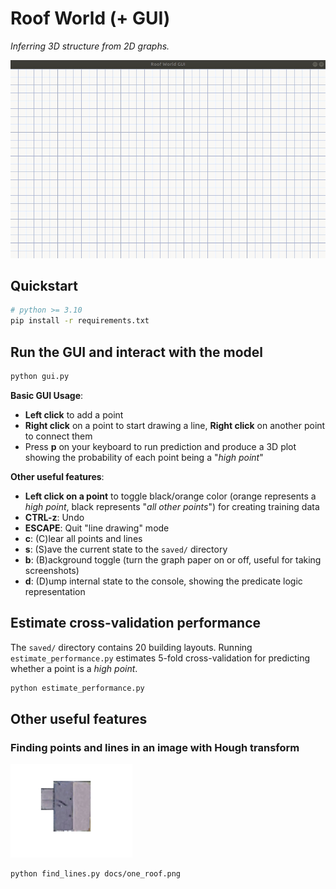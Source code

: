 # Roof World (+ GUI)

*Inferring 3D structure from 2D graphs.*

![Gif showing how the gui works. The user draws a 2D representation of a gable roof (a roof where two rectangles meet), and runs prediction. The prediction is a 3D matplotlib plot that looks like the roof of a house.](docs/roofworldgui_usage_demo.gif)

## Quickstart

```bash
# python >= 3.10
pip install -r requirements.txt
```

## Run the GUI and interact with the model

```bash
python gui.py
```

**Basic GUI Usage**:

- **Left click** to add a point
- **Right click** on a point to start drawing a line, **Right click** on another point to connect them
- Press **p** on your keyboard to run prediction and produce a 3D plot showing the probability of each point being a "*high point*"

**Other useful features**:

- **Left click on a point** to toggle black/orange color (orange represents a *high point*, black represents "*all other points*") for creating training data
- **CTRL-z**: Undo
- **ESCAPE**: Quit "line drawing" mode
- **c**: (C)lear all points and lines
- **s**: (S)ave the current state to the `saved/` directory
- **b**: (B)ackground toggle (turn the graph paper on or off, useful for taking screenshots)
- **d**: (D)ump internal state to the console, showing the predicate logic representation

## Estimate cross-validation performance

The `saved/` directory contains 20 building layouts. Running `estimate_performance.py` estimates 5-fold cross-validation
for predicting whether a point is a *high point*.

```bash
python estimate_performance.py
```

## Other useful features

### Finding points and lines in an image with Hough transform

<img src="docs/one_roof.png" alt="A satellite-view image of a house with a main portion and a wing on the left side. The house has been segmented, so it lies in a white plane." height=150>

```bash
python find_lines.py docs/one_roof.png
```
